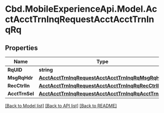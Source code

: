 # Cbd.MobileExperienceApi.Model.AcctAcctTrnInqRequestAcctAcctTrnInqRq

## Properties

Name | Type | Description | Notes
------------ | ------------- | ------------- | -------------
**RqUID** | **string** |  | 
**MsgRqHdr** | [**AcctAcctTrnInqRequestAcctAcctTrnInqRqMsgRqHdr**](AcctAcctTrnInqRequestAcctAcctTrnInqRqMsgRqHdr.md) |  | 
**RecCtrlIn** | [**AcctAcctTrnInqRequestAcctAcctTrnInqRqRecCtrlIn**](AcctAcctTrnInqRequestAcctAcctTrnInqRqRecCtrlIn.md) |  | [optional] 
**AcctTrnSel** | [**AcctAcctTrnInqRequestAcctAcctTrnInqRqAcctTrnSel**](AcctAcctTrnInqRequestAcctAcctTrnInqRqAcctTrnSel.md) |  | 

[[Back to Model list]](../README.md#documentation-for-models) [[Back to API list]](../README.md#documentation-for-api-endpoints) [[Back to README]](../README.md)

